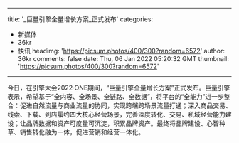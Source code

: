 
---
title: '_巨量引擎全量增长方案_正式发布'
categories: 
 - 新媒体
 - 36kr
 - 快讯
headimg: 'https://picsum.photos/400/300?random=6572'
author: 36kr
comments: false
date: Thu, 06 Jan 2022 05:20:32 GMT
thumbnail: 'https://picsum.photos/400/300?random=6572'
---

<div>   
今日，在引擎大会2022·ONE期间，“巨量引擎全量增长方案”正式发布。巨量引擎表示，希望基于“全内容、全场景、全链路、全数据”，将平台的“全能力”进一步整合：促进自然流量与商业流量的协同，实现跨端跨场景流量打通；深入商品交易、线索、下载、到店履约四大核心经营场景，完善深度转化、交易、私域经营能力建设；让品牌数据和资产可度量可沉淀，积累品牌资产。最终将品牌建设、心智种草、销售转化融为一体，促进营销和经营一体化。  
</div>
            